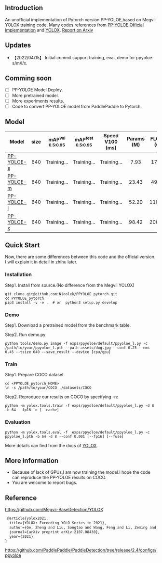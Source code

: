 
## Introduction
An unofficial implementation of Pytorch version PP-YOLOE,based on  Megvii YOLOX training code.
Many codes references from [PP-YOLOE Official implementation](https://github.com/PaddlePaddle/PaddleDetection) and [YOLOX](https://github.com/Megvii-BaseDetection/YOLOX).
[Report on Arxiv](https://arxiv.org/pdf/2203.16250.pdf)

## Updates
* 【2022/04/15】 Initial commit support training, eval, demo for ppyoloe-s/m/l/x.

## Comming soon
- [ ] PP-YOLOE Model Deploy.
- [ ] More pretrained model.
- [ ] More experiments results.
- [ ] Code to convert PP-YOLOE model from PaddlePaddle to Pytorch.

## Model
|Model |size |mAP<sup>val<br>0.5:0.95 |mAP<sup>test<br>0.5:0.95 | Speed V100<br>(ms) | Params<br>(M) |FLOPs<br>(G)| weights |
| ------        |:---: | :---:    | :---:       |:---:     |:---:  | :---: | :----: |
|[PP-YOLOE-s](./exps/ppyoloe/default/ppyoloe_s.py)    |640  |Training... |Training...      |Training...      |7.93 | 17.36 | Coming soon... |
|[PP-YOLOE-m](./exps/ppyoloe/default/ppyoloe_m.py)    |640  |Training... |Training...      |Training...     |23.43 |49.91| Coming soon... |
|[PP-YOLOE-l](./exps/ppyoloe/default/ppyoloe_l.py)    |640  |Training... |Training...      |Training...     |52.20| 110.07 | Coming soon... |
|[PP-YOLOE-x](./exps/ppyoloe/default/ppyoloe_x.py)   |640   |Training... |Training...  | Training...    |98.42 |206.59 | Coming soon... |

## Quick Start

Now, there are some differences between this code and the official version. I will explain it in detail in zhihu later.

### Installation
Step1. Install from source.(No difference from the Megvii YOLOX)
```shell
git clone git@github.com:Nioolek/PPYOLOE_pytorch.git
cd PPYOLOE_pytorch
pip3 install -v -e .  # or  python3 setup.py develop
```

### Demo
Step1. Download a pretrained model from the benchmark table.

Step2. Run demo.py
```shell
python tools/demo.py image -f exps/ppyoloe/default/ppyoloe_l.py -c /path/to/your/ppyoloe_l.pth --path assets/dog.jpg --conf 0.25 --nms 0.45 --tsize 640 --save_result --device [cpu/gpu]
```

### Train

Step1. Prepare COCO dataset
```shell
cd <PPYOLOE_pytorch_HOME>
ln -s /path/to/your/COCO ./datasets/COCO
```

Step2. Reproduce our results on COCO by specifying -n:
```shell
python -m yolox.tools.train -f exps/ppyoloe/default/ppyoloe_l.py -d 8 -b 64 --fp16 -o [--cache]
```

### Evaluation
```
python -m yolox.tools.eval -f  exps/ppyoloe/default/ppyoloe_l.py -c ppyoloe_l.pth -b 64 -d 8 --conf 0.001 [--fp16] [--fuse]
```

More details can find from the docs of [YOLOX](https://github.com/Megvii-BaseDetection/YOLOX).

## More information
* Because of lack of GPUs,I am now training the model.I hope the code can reproduce the PP-YOLOE results on COCO.
* You are welcome to report bugs.

## Reference
https://github.com/Megvii-BaseDetection/YOLOX
```latex
 @article{yolox2021,
  title={YOLOX: Exceeding YOLO Series in 2021},
  author={Ge, Zheng and Liu, Songtao and Wang, Feng and Li, Zeming and Sun, Jian},
  journal={arXiv preprint arXiv:2107.08430},
  year={2021}
}
```
https://github.com/PaddlePaddle/PaddleDetection/tree/release/2.4/configs/ppyoloe
